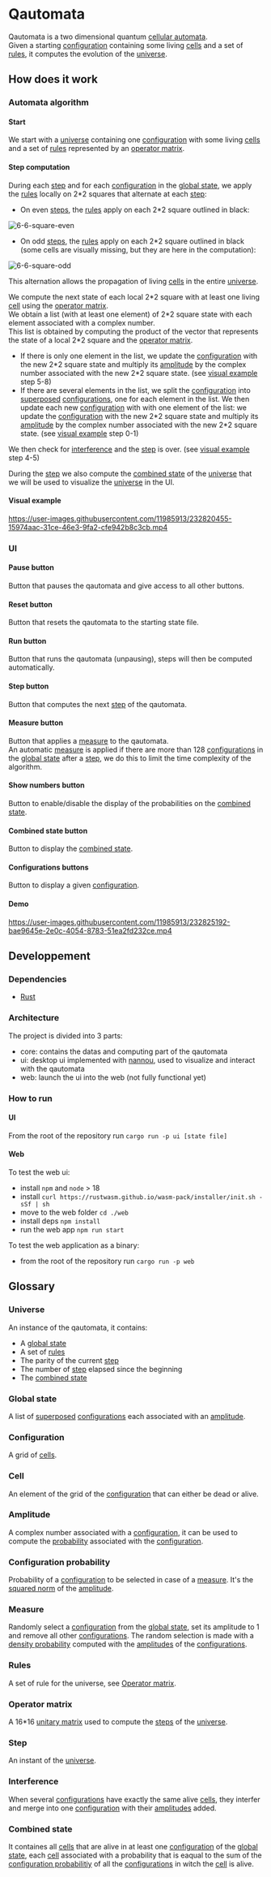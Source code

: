 # Qautomata
Qautomata is a two dimensional quantum [cellular automata](https://en.wikipedia.org/wiki/Cellular_automaton).  
Given a starting [configuration](#configuration) containing some living [cells](#cell) and a set of [rules](#rules), it computes the evolution of the [universe](#universe).

## How does it work

### Automata algorithm

#### Start
We start with a [universe](#universe) containing one [configuration](#configuration) with some living [cells](#cell) and a set of [rules](#rules) represented by an [operator matrix](#operator-matrix).

#### Step computation
During each [step](#step) and for each [configuration](#configuration) in the [global state](#global-state), we apply the [rules](#rules) locally on 2\*2 squares that alternate at each [step](#step):  
- On even [steps](#step), the [rules](#rules) apply on each 2\*2 square outlined in black:

![6-6-square-even](https://user-images.githubusercontent.com/11985913/232360559-3c87237f-855a-4c30-b6da-a0201eb273a2.png)

- On odd [steps](#step), the [rules](#rules) apply on each 2\*2 square outlined in black (some cells are visually missing, but they are here in the computation):

![6-6-square-odd](https://user-images.githubusercontent.com/11985913/232360353-cb827f1c-4d44-4276-81c5-b4e3baee3549.png)

This alternation allows the propagation of living [cells](#cell) in the entire [universe](#universe).

We compute the next state of each local 2\*2 square with at least one living [cell](#cell) using the [operator matrix](#operator-matrix).  
We obtain a list (with at least one element) of 2\*2 square state with each element associated with a complex number.  
This list is obtained by computing the product of the vector that represents the state of a local 2\*2 square and the [operator matrix](#operator-matrix).  
- If there is only one element in the list, we update the [configuration](#configuration) with the new 2\*2 square state and multiply its [amplitude](#amplitude) by the complex number associated with the new 2\*2 square state. (see [visual example](#visual-example) step 5-8)
- If there are several elements in the list, we split the [configuration](#configuration) into [superposed](https://en.wikipedia.org/wiki/Quantum_superposition) [configurations](#configuration), one for each element in the list. We then update each new [configuration](#configuration) with with one element of the list: we update the [configuration](#configuration) with the new 2\*2 square state and multiply its [amplitude](#amplitude) by the complex number associated with the new 2\*2 square state. (see [visual example](#visual-example) step 0-1)

We then check for [interference](#interference) and the [step](#step) is over. (see [visual example](#visual-example) step 4-5)

During the [step](#step) we also compute the [combined state](#combined-state) of the [universe](#universe) that we will be used to visualize the [universe](#universe) in the UI.

#### Visual example
https://user-images.githubusercontent.com/11985913/232820455-15974aac-31ce-46e3-9fa2-cfe942b8c3cb.mp4

### UI

#### Pause button
Button that pauses the qautomata and give access to all other buttons.

#### Reset button
Button that resets the qautomata to the starting state file.

#### Run button
Button that runs the qautomata (unpausing), steps will then be computed automatically.

#### Step button
Button that computes the next [step](#step) of the qautomata.

#### Measure button
Button that applies a [measure](#measure) to the qautomata.  
An automatic [measure](#measure) is applied if there are more than 128 [configurations](#configuration) in the [global state](#global-state) after a [step](#step), we do this to limit the time complexity of the algorithm.

#### Show numbers button
Button to enable/disable the display of the probabilities on the [combined state](#combined-state).

#### Combined state button
Button to display the [combined state](#combined-state).

#### Configurations buttons
Button to display a given [configuration](#configuration).

#### Demo
https://user-images.githubusercontent.com/11985913/232825192-bae9645e-2e0c-4054-8783-51ea2fd232ce.mp4

## Developpement

### Dependencies
- [Rust](https://www.rust-lang.org/tools/install)

### Architecture
The project is divided into 3 parts:
- core: contains the datas and computing part of the qautomata
- ui: desktop ui implemented with [nannou](https://nannou.cc/), used to visualize and interact with the qautomata
- web: launch the ui into the web (not fully functional yet)

### How to run

#### UI
From the root of the repository run `cargo run -p ui [state file]`

#### Web
To test the web ui:
- install `npm` and `node` > 18
- install `curl https://rustwasm.github.io/wasm-pack/installer/init.sh -sSf | sh`
- move to the web folder `cd ./web`
- install deps `npm install`
- run the web app `npm run start`

To test the web application as a binary:
- from the root of the repository run `cargo run -p web`

## Glossary

### Universe
An instance of the qautomata, it contains:
- A [global state](#global-state)
- A set of [rules](#rules)
- The parity of the current [step](#step)
- The number of [step](#step) elapsed since the beginning
- The [combined state](#combined-state)

### Global state
A list of [superposed](https://en.wikipedia.org/wiki/Quantum_superposition) [configurations](#configuration) each associated with an [amplitude](#amplitude).

### Configuration
A grid of [cells](#cell).

### Cell
An element of the grid of the [configuration](#configuration) that can either be dead or alive.

### Amplitude
A complex number associated with a [configuration](#configuration), it can be used to compute the [probability](#configuration-probability) associated with the [configuration](#configuration).

### Configuration probability
Probability of a [configuration](#configuration) to be selected in case of a [measure](#measure). It's the [squared norm](https://en.wikipedia.org/wiki/Norm_(mathematics)) of the [amplitude](#amplitude).

### Measure
Randomly select a [configuration](#configuration) from the [global state](#global-state), set its amplitude to 1 and remove all other [configurations](#configuration). The random selection is made with a [density probability](#configuration-probability) computed with the [amplitudes](#amplitude) of the [configurations](#configuration).

### Rules
A set of rule for the universe, see [Operator matrix](#operator-matrix).

### Operator matrix
A 16\*16 [unitary matrix](https://en.wikipedia.org/wiki/Unitary_matrix) used to compute the [steps](#step) of the [universe](#universe).   

### Step
An instant of the [universe](#universe).

### Interference
When several [configurations](#configuration) have exactly the same alive [cells](#cell), they interfer and merge into one [configuration](#configuration) with their [amplitudes](#amplitude) added.

### Combined state
It containes all [cells](#cell) that are alive in at least one [configuration](#configuration) of the [global state](#global-state), each [cell](#cell) associated with a probability that is eaqual to the sum of the [configuration probabilitiy](#configuration-probability) of all the [configurations](#configuration) in witch the [cell](#cell) is alive.
